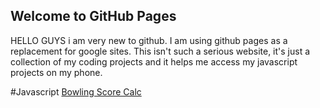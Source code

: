 ## Welcome to GitHub Pages

HELLO GUYS i am very new to github. I am using github pages as a replacement for google sites. This isn't such a serious website, it's just a collection of my coding projects and it helps me access my javascript projects on my phone.

#Javascript
[Bowling Score Calc](bowlingScoreCalc.html)
